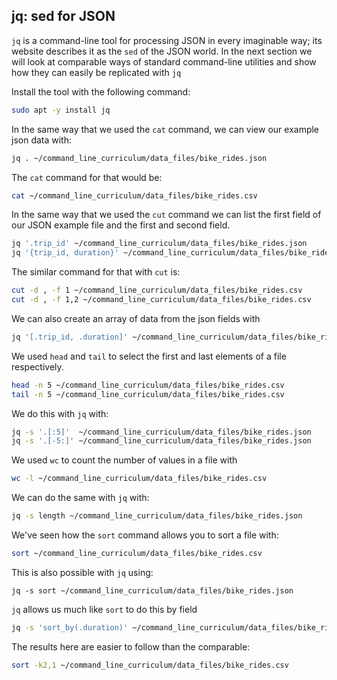## jq: sed for JSON

`jq` is a command-line tool for processing JSON in every imaginable way; its website describes it as the `sed` of the JSON world. In the next section we will look at comparable ways of standard command-line utilities and show how they can easily be replicated with `jq`

Install the tool with the following command:

```bash
sudo apt -y install jq
```

In the same way that we used the `cat` command, we can view our example json data with:

```bash
jq . ~/command_line_curriculum/data_files/bike_rides.json
```

The `cat` command for that would be:

```bash
cat ~/command_line_curriculum/data_files/bike_rides.csv
```

In the same way that we used the `cut` command we can list the first field of our JSON example file and the first and second field.

```bash
jq '.trip_id' ~/command_line_curriculum/data_files/bike_rides.json
jq '{trip_id, duration}' ~/command_line_curriculum/data_files/bike_rides.json
```

The similar command for that with `cut` is:

```bash
cut -d , -f 1 ~/command_line_curriculum/data_files/bike_rides.csv
cut -d , -f 1,2 ~/command_line_curriculum/data_files/bike_rides.csv
```

We can also create an array of data from the json fields with

```bash
jq '[.trip_id, .duration]' ~/command_line_curriculum/data_files/bike_rides.json
```

We used `head` and `tail` to select the first and last elements of a file respectively.

```bash
head -n 5 ~/command_line_curriculum/data_files/bike_rides.csv
tail -n 5 ~/command_line_curriculum/data_files/bike_rides.csv
```

We do this with `jq` with:

```bash
jq -s '.[:5]'  ~/command_line_curriculum/data_files/bike_rides.json
jq -s '.[-5:]' ~/command_line_curriculum/data_files/bike_rides.json
```

We used `wc` to count the number of values in a file with

```bash
wc -l ~/command_line_curriculum/data_files/bike_rides.csv
```
We can do the same with `jq` with:

```bash
jq -s length ~/command_line_curriculum/data_files/bike_rides.json
```

We've seen how the `sort` command allows you to sort a file with:

```bash
sort ~/command_line_curriculum/data_files/bike_rides.csv
```

This is also possible with `jq` using:

```
jq -s sort ~/command_line_curriculum/data_files/bike_rides.json
```

`jq` allows us much like `sort` to do this by field

```bash
jq -s 'sort_by(.duration)' ~/command_line_curriculum/data_files/bike_rides.json
```

The results here are easier to follow than the comparable:

```bash
sort -k2,1 ~/command_line_curriculum/data_files/bike_rides.csv
```

